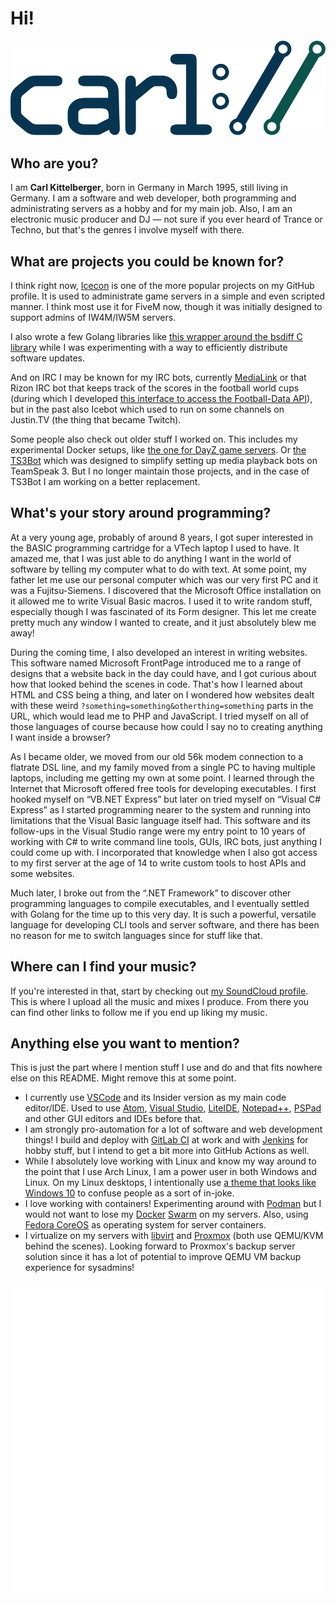 # Hi!

![carl://](https://raw.githubusercontent.com/icedream/icedream/master/img/carl-logo.svg)

## Who are you?

I am **Carl Kittelberger**, born in Germany in March 1995, still living in Germany. I am a software and web developer, both programming and administrating servers as a hobby and for my main job. Also, I am an electronic music producer and DJ — not sure if you ever heard of Trance or Techno, but that's the genres I involve myself with there.

## What are projects you could be known for?

I think right now, [Icecon](https://github.com/icedream/icecon) is one of the more popular projects on my GitHub profile. It is used to administrate game servers in a simple and even scripted manner. I think most use it for FiveM now, though it was initially designed to support admins of IW4M/IW5M servers.

I also wrote a few Golang libraries like [this wrapper around the bsdiff C library](https://github.com/icedream/go-bsdiff) while I was experimenting with a way to efficiently distribute software updates.

And on IRC I may be known for my IRC bots, currently [MediaLink](https://github.com/icedream/irc-medialink) or that Rizon IRC bot that keeps track of the scores in the football world cups (during which I developed [this interface to access the Football-Data API](https://github.com/icedream/go-footballdata)), but in the past also Icebot which used to run on some channels on Justin.TV (the thing that became Twitch).

Some people also check out older stuff I worked on. This includes my experimental Docker setups, like [the one for DayZ game servers](https://github.com/icedream/docker-dayzserver). Or [the TS3Bot](https://github.com/icedream/ts3bot) which was designed to simplify setting up media playback bots on TeamSpeak 3. But I no longer maintain those projects, and in the case of TS3Bot I am working on a better replacement.

## What's your story around programming?

At a very young age, probably of around 8 years, I got super interested in the BASIC programming cartridge for a VTech laptop I used to have. It amazed me, that I was just able to do anything I want in the world of software by telling my computer what to do with text. At some point, my father let me use our personal computer which was our very first PC and it was a Fujitsu-Siemens. I discovered that the Microsoft Office installation on it allowed me to write Visual Basic macros. I used it to write random stuff, especially though I was fascinated of its Form designer. This let me create pretty much any window I wanted to create, and it just absolutely blew me away!

During the coming time, I also developed an interest in writing websites. This software named Microsoft FrontPage introduced me to a range of designs that a website back in the day could have, and I got curious about how that looked behind the scenes in code. That's how I learned about HTML and CSS being a thing, and later on I wondered how websites dealt with these weird `?something=something&otherthing=something` parts in the URL, which would lead me to PHP and JavaScript. I tried myself on all of those languages of course because how could I say no to creating anything I want inside a browser?

As I became older, we moved from our old 56k modem connection to a flatrate DSL line, and my family moved from a single PC to having multiple laptops, including me getting my own at some point. I learned through the Internet that Microsoft offered free tools for developing executables. I first hooked myself on “VB.NET Express” but later on tried myself on “Visual C# Express” as I started programming nearer to the system and running into limitations that the Visual Basic language itself had. This software and its follow-ups in the Visual Studio range were my entry point to 10 years of working with C# to write command line tools, GUIs, IRC bots, just anything I could come up with. I incorporated that knowledge when I also got access to my first server at the age of 14 to write custom tools to host APIs and some websites.

Much later, I broke out from the “.NET Framework” to discover other programming languages to compile executables, and I eventually settled with Golang for the time up to this very day. It is such a powerful, versatile language for developing CLI tools and server software, and there has been no reason for me to switch languages since for stuff like that.

## Where can I find your music?

If you're interested in that, start by checking out [my SoundCloud profile](https://soundcloud.com/icedream). This is where I upload all the music and mixes I produce. From there you can find other links to follow me if you end up liking my music.

## Anything else you want to mention?

This is just the part where I mention stuff I use and do and that fits nowhere else on this README. Might remove this at some point.

- I currently use [VSCode](https://code.visualstudio.com) and its Insider version as my main code editor/IDE. Used to use [Atom](https://atom.io/), [Visual Studio](https://visualstudio.microsoft.com/), [LiteIDE](https://liteide.org), [Notepad++](https://notepad-plus-plus.org), [PSPad](https://www.pspad.com) and other GUI editors and IDEs before that.
- I am strongly pro-automation for a lot of software and web development things! I build and deploy with [GitLab CI](https://docs.gitlab.com/ee/ci/) at work and with [Jenkins](https://jenkins.org) for hobby stuff, but I intend to get a bit more into GitHub Actions as well.
- While I absolutely love working with Linux and know my way around to the point that I use Arch Linux, I am a power user in both Windows and Linux. On my Linux desktops, I intentionally use [a theme that looks like Windows 10](https://github.com/B00merang-Project/Windows-10-Dark) to confuse people as a sort of in-joke.
- I love working with containers! Experimenting around with [Podman](https://podman.io/) but I would not want to lose my [Docker](https://docker.com) [Swarm](https://docs.docker.com/engine/swarm/) on my servers. Also, using [Fedora CoreOS](https://getfedora.org/en/coreos/) as operating system for server containers.
- I virtualize on my servers with [libvirt](https://libvirt.org) and [Proxmox](https://proxmox.com) (both use QEMU/KVM behind the scenes). Looking forward to Proxmox's backup server solution since it has a lot of potential to improve QEMU VM backup experience for sysadmins!

![I know, bad joke.](https://raw.githubusercontent.com/icedream/icedream/master/img/bad-joke.png)
